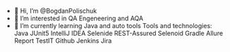- 👋 Hi, I’m @BogdanPolischuk
- 👀 I’m interested in QA Engeneering and AQA
- 🌱 I’m currently learning Java and auto tools
Tools and technologies:
Java JUnit5 IntelliJ IDEA Selenide REST-Assured Selenoid Gradle Allure Report TestIT Github Jenkins Jira 
<!---
BogdanPolischuk/BogdanPolischuk is a ✨ special ✨ repository because its `README.md` (this file) appears on your GitHub profile.
You can click the Preview link to take a look at your changes.
--->
